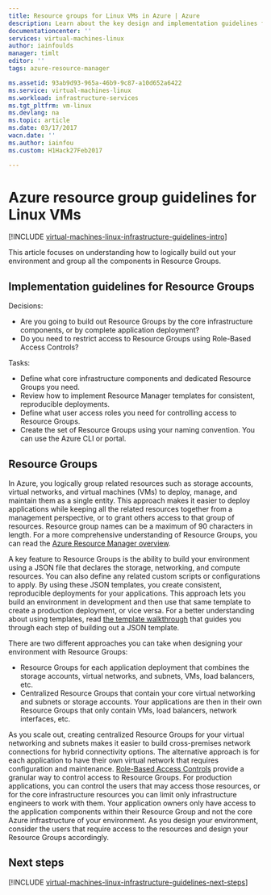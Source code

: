 ```yaml
---
title: Resource groups for Linux VMs in Azure | Azure
description: Learn about the key design and implementation guidelines for deploying Resource Groups in Azure infrastructure services.
documentationcenter: ''
services: virtual-machines-linux
author: iainfoulds
manager: timlt
editor: ''
tags: azure-resource-manager

ms.assetid: 93ab9d93-965a-46b9-9c87-a10d652a6422
ms.service: virtual-machines-linux
ms.workload: infrastructure-services
ms.tgt_pltfrm: vm-linux
ms.devlang: na
ms.topic: article
ms.date: 03/17/2017
wacn.date: ''
ms.author: iainfou
ms.custom: H1Hack27Feb2017

---
```

# Azure resource group guidelines for Linux VMs 

[!INCLUDE [virtual-machines-linux-infrastructure-guidelines-intro](../../../includes/virtual-machines-linux-infrastructure-guidelines-intro.md)]

This article focuses on understanding how to logically build out your environment and group all the components in Resource Groups.

## Implementation guidelines for Resource Groups
Decisions:

* Are you going to build out Resource Groups by the core infrastructure components, or by complete application deployment?
* Do you need to restrict access to Resource Groups using Role-Based Access Controls?

Tasks:

* Define what core infrastructure components and dedicated Resource Groups you need.
* Review how to implement Resource Manager templates for consistent, reproducible deployments.
* Define what user access roles you need for controlling access to Resource Groups.
* Create the set of Resource Groups using your naming convention. You can use the Azure CLI or portal.

## Resource Groups
In Azure, you logically group related resources such as storage accounts, virtual networks, and virtual machines (VMs) to deploy, manage, and maintain them as a single entity. This approach makes it easier to deploy applications while keeping all the related resources together from a management perspective, or to grant others access to that group of resources. Resource group names can be a maximum of 90 characters in length. For a more comprehensive understanding of Resource Groups, you can read the [Azure Resource Manager overview](../../azure-resource-manager/resource-group-overview.md).

A key feature to Resource Groups is the ability to build your environment using a JSON file that declares the storage, networking, and compute resources. You can also define any related custom scripts or configurations to apply. By using these JSON templates, you create consistent, reproducible deployments for your applications. This approach lets you build an environment in development and then use that same template to create a production deployment, or vice versa. For a better understanding about using templates, read [the template walkthrough](../../azure-resource-manager/resource-manager-template-walkthrough.md) that guides you through each step of building out a JSON template.

There are two different approaches you can take when designing your environment with Resource Groups:

* Resource Groups for each application deployment that combines the storage accounts, virtual networks, and subnets, VMs, load balancers, etc.
* Centralized Resource Groups that contain your core virtual networking and subnets or storage accounts. Your applications are then in their own Resource Groups that only contain VMs, load balancers, network interfaces, etc.

As you scale out, creating centralized Resource Groups for your virtual networking and subnets makes it easier to build cross-premises network connections for hybrid connectivity options. The alternative approach is for each application to have their own virtual network that requires configuration and maintenance. [Role-Based Access Controls](../../active-directory/role-based-access-control-what-is.md) provide a granular way to control access to Resource Groups. For production applications, you can control the users that may access those resources, or for the core infrastructure resources you can limit only infrastructure engineers to work with them. Your application owners only have access to the application components within their Resource Group and not the core Azure infrastructure of your environment. As you design your environment, consider the users that require access to the resources and design your Resource Groups accordingly. 

## Next steps
[!INCLUDE [virtual-machines-linux-infrastructure-guidelines-next-steps](../../../includes/virtual-machines-linux-infrastructure-guidelines-next-steps.md)]
